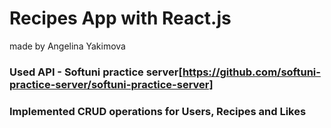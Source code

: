 # Recipes App with React.js
made by Angelina Yakimova

### Used API - Softuni practice server[https://github.com/softuni-practice-server/softuni-practice-server]

### Implemented CRUD operations for Users, Recipes and Likes

